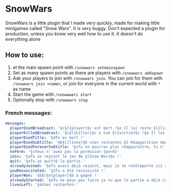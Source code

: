 # SnowWars
SnowWars is a little plugin that I made very quickly, made for making little minigames called "Snow Wars".
It is very buggy. Don't expected a plugin for production, unless you know very well how to use it.
It doesn't do everything alone

## How to use:
1. et the main spawn point with `/snowwars setmainspawn`
2. Set as many spawn points as there are players with `/snowwars addspawn`
3. Ask your players to join with `/snowwars join`. You can join for them with `/snowwars join <name>`, or join
   for everyone in the current world with `*` as name
4. Start the game with `/snowwwars start`
5. Optionally stop with `/snowwars stop`

### French messages:
```yaml
messages:
  playerDiedBroadcast: '§c§l{player}§c est mort !§e Il lui reste §l{lives}§e vies. §6§l{remaining}§6 joueurs restant !'
  playerKilledBroadcast: '§c§l{killer}§c a tué §l{victim}§c !§e Il lui reste §l{lives}§e vies. §6§l{remaining}§6 joueurs restant !'
  playerDiedTitle: '§4Tu es mort !'
  playerDiedSubtitle: '§6§l{lives}§6 vies restantes.§3 Réapparition dans §l{time}§3.'
  playerDiedForeverSubtitle: '§cTu ne pourras plus réapparaître, tu n''as plus de vies.'
  noPerm: '§cVous n''avez pas la permssion {perm}'
  join: '§aTu as rejoint le jeu de §lSnow Wars§a !'
  quit: '§eTu as quitté la partie.'
  alreadyJoined: '§eTu avais déjà rejoint, mais je te retéléporte ici si tu veux.'
  youResuscitated: '§2Tu a été ressuscité !'
  playerWon: '§b§l§n{player}§b a gagné !'
  alreadyStarted: '§eTu ne peux pas faire ça vu que la partie a déjà commencé !'
  livesLeft: '§aVies restantes:'
```
